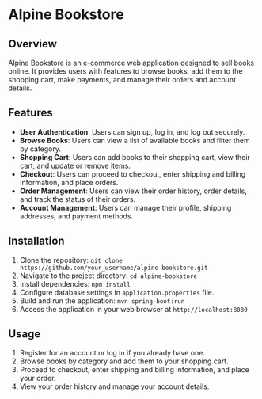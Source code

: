 # Alpine Bookstore

## Overview
Alpine Bookstore is an e-commerce web application designed to sell books online. It provides users with features to browse books, add them to the shopping cart, make payments, and manage their orders and account details.

## Features
- **User Authentication**: Users can sign up, log in, and log out securely.
- **Browse Books**: Users can view a list of available books and filter them by category.
- **Shopping Cart**: Users can add books to their shopping cart, view their cart, and update or remove items.
- **Checkout**: Users can proceed to checkout, enter shipping and billing information, and place orders.
- **Order Management**: Users can view their order history, order details, and track the status of their orders.
- **Account Management**: Users can manage their profile, shipping addresses, and payment methods.

## Installation
1. Clone the repository: `git clone https://github.com/your_username/alpine-bookstore.git`
2. Navigate to the project directory: `cd alpine-bookstore`
3. Install dependencies: `npm install`
4. Configure database settings in `application.properties` file.
5. Build and run the application: `mvn spring-boot:run`
6. Access the application in your web browser at `http://localhost:8080`

## Usage
1. Register for an account or log in if you already have one.
2. Browse books by category and add them to your shopping cart.
3. Proceed to checkout, enter shipping and billing information, and place your order.
4. View your order history and manage your account details.

